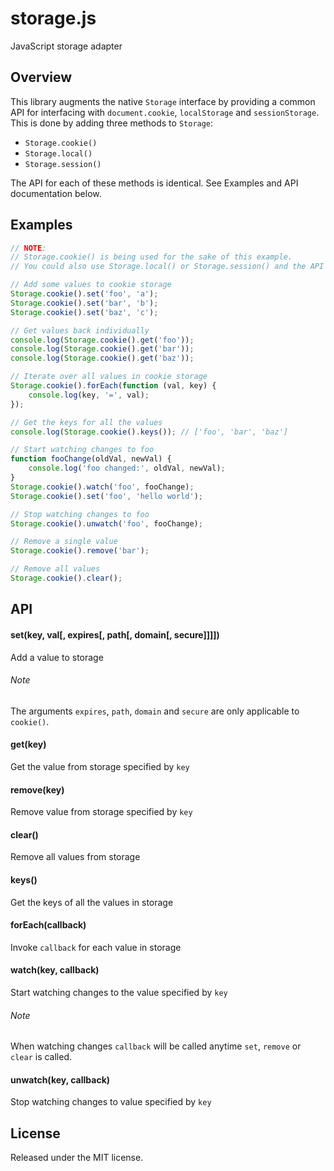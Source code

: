 storage.js
==========

JavaScript storage adapter

## Overview

This library augments the native `Storage` interface by providing a common API for interfacing with `document.cookie`, `localStorage` and `sessionStorage`. This is done by adding three methods to `Storage`:

* `Storage.cookie()`
* `Storage.local()`
* `Storage.session()`

The API for each of these methods is identical. See Examples and API documentation below.


## Examples

```js
// NOTE:
// Storage.cookie() is being used for the sake of this example.
// You could also use Storage.local() or Storage.session() and the API remains the same.

// Add some values to cookie storage
Storage.cookie().set('foo', 'a');
Storage.cookie().set('bar', 'b');
Storage.cookie().set('baz', 'c');

// Get values back individually
console.log(Storage.cookie().get('foo'));
console.log(Storage.cookie().get('bar'));
console.log(Storage.cookie().get('baz'));

// Iterate over all values in cookie storage
Storage.cookie().forEach(function (val, key) {
	console.log(key, '=', val);
});

// Get the keys for all the values
console.log(Storage.cookie().keys()); // ['foo', 'bar', 'baz']

// Start watching changes to foo
function fooChange(oldVal, newVal) {
	console.log('foo changed:', oldVal, newVal);
}
Storage.cookie().watch('foo', fooChange);
Storage.cookie().set('foo', 'hello world');

// Stop watching changes to foo
Storage.cookie().unwatch('foo', fooChange);

// Remove a single value
Storage.cookie().remove('bar');

// Remove all values
Storage.cookie().clear();
```

## API

#### set(key, val[, expires[, path[, domain[, secure]]]])
Add a value to storage

###### Note
The arguments `expires`, `path`, `domain` and `secure` are only applicable to `cookie()`.

#### get(key)
Get the value from storage specified by `key`

#### remove(key)
Remove value from storage specified by `key`

#### clear()
Remove all values from storage

#### keys()
Get the keys of all the values in storage

#### forEach(callback)
Invoke `callback` for each value in storage

#### watch(key, callback)
Start watching changes to the value specified by `key`

###### Note
When watching changes `callback` will be called anytime `set`, `remove` or `clear` is called.

#### unwatch(key, callback)
Stop watching changes to value specified by `key`

## License

Released under the MIT license.